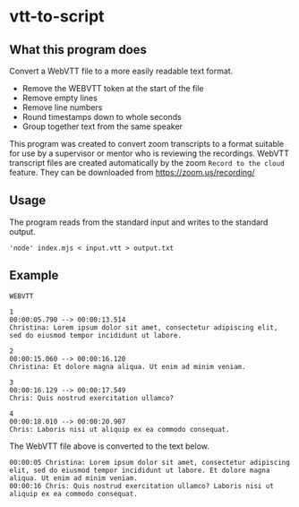 # vtt-to-script

## What this program does

Convert a WebVTT file to a more easily readable text format.

- Remove the WEBVTT token at the start of the file
- Remove empty lines
- Remove line numbers
- Round timestamps down to whole seconds
- Group together text from the same speaker

This program was created to convert zoom transcripts to a format suitable for use by a supervisor or mentor who is reviewing the recordings. WebVTT transcript files are created automatically by the zoom `Record to the cloud` feature. They can be downloaded from https://zoom.us/recording/

## Usage

The program reads from the standard input and writes to the standard output.

```
'node' index.mjs < input.vtt > output.txt
```

## Example 
```
WEBVTT

1
00:00:05.790 --> 00:00:13.514
Christina: Lorem ipsum dolor sit amet, consectetur adipiscing elit, sed do eiusmod tempor incididunt ut labore.

2
00:00:15.060 --> 00:00:16.120
Christina: Et dolore magna aliqua. Ut enim ad minim veniam.

3
00:00:16.129 --> 00:00:17.549
Chris: Quis nostrud exercitation ullamco?

4
00:00:18.010 --> 00:00:20.907
Chris: Laboris nisi ut aliquip ex ea commodo consequat.
```

The WebVTT file above is converted to the text below.

```
00:00:05 Christina: Lorem ipsum dolor sit amet, consectetur adipiscing elit, sed do eiusmod tempor incididunt ut labore. Et dolore magna aliqua. Ut enim ad minim veniam.
00:00:16 Chris: Quis nostrud exercitation ullamco? Laboris nisi ut aliquip ex ea commodo consequat.
```
